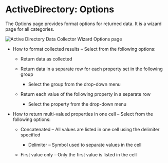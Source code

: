 # ActiveDirectory: Options

The Options page provides format options for returned data. It is a wizard page for all categories.

![Active Directory Data Collector Wizard Options page](/img/versioned_docs/accessanalyzer_11.6/accessanalyzer/install/application/options.webp)

- How to format collected results – Select from the following options:

    - Return data as collected
    - Return data in a separate row for each property set in the following group

        - Select the group from the drop-down menu

    - Return each value of the following property in a separate row

        - Select the property from the drop-down menu

- How to return multi-valued properties in one cell – Select from the following options:

    - Concatenated – All values are listed in one cell using the delimiter specified

        - Delimiter – Symbol used to separate values in the cell

    - First value only – Only the first value is listed in the cell
